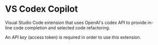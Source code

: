 # VS Codex Copilot

Visual Studio Code extension that uses OpenAI's codex API to provide in-line code completion and selected code refactoring.

An *API key* (access token) is required in order to use this extension.